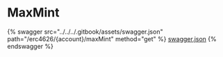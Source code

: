 # MaxMint

{% swagger src="../../../.gitbook/assets/swagger.json" path="/erc4626/{account}/maxMint" method="get" %}
[swagger.json](../../../.gitbook/assets/swagger.json)
{% endswagger %}
